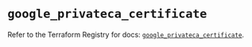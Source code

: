 # `google_privateca_certificate`

Refer to the Terraform Registry for docs: [`google_privateca_certificate`](https://registry.terraform.io/providers/hashicorp/google-beta/5.43.0/docs/resources/google_privateca_certificate).
